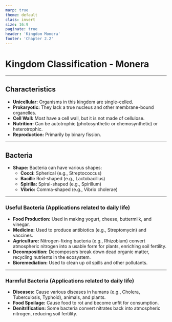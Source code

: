 ```yaml
---
marp: true
theme: default
class: invert
size: 16:9
paginate: true
header: 'Kingdom Monera'
footer: 'Chapter 2.2'
---
```


# Kingdom Classification - Monera

---

## Characteristics

*   **Unicellular:** Organisms in this kingdom are single-celled.
*   **Prokaryotic:** They lack a true nucleus and other membrane-bound organelles.
*   **Cell Wall:** Most have a cell wall, but it is not made of cellulose.
*   **Nutrition:** Can be autotrophic (photosynthetic or chemosynthetic) or heterotrophic.
*   **Reproduction:** Primarily by binary fission.

---

## Bacteria

*   **Shape:** Bacteria can have various shapes:
    *   **Cocci:** Spherical (e.g., Streptococcus)
    *   **Bacilli:** Rod-shaped (e.g., Lactobacillus)
    *   **Spirilla:** Spiral-shaped (e.g., Spirillum)
    *   **Vibrio:** Comma-shaped (e.g., Vibrio cholerae)

---

### Useful Bacteria (Applications related to daily life)

*   **Food Production:** Used in making yogurt, cheese, buttermilk, and vinegar.
*   **Medicine:** Used to produce antibiotics (e.g., Streptomycin) and vaccines.
*   **Agriculture:** Nitrogen-fixing bacteria (e.g., Rhizobium) convert atmospheric nitrogen into a usable form for plants, enriching soil fertility.
*   **Decomposition:** Decomposers break down dead organic matter, recycling nutrients in the ecosystem.
*   **Bioremediation:** Used to clean up oil spills and other pollutants.

---

### Harmful Bacteria (Applications related to daily life)

*   **Diseases:** Cause various diseases in humans (e.g., Cholera, Tuberculosis, Typhoid), animals, and plants.
*   **Food Spoilage:** Cause food to rot and become unfit for consumption.
*   **Denitrification:** Some bacteria convert nitrates back into atmospheric nitrogen, reducing soil fertility.
